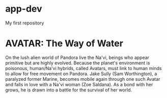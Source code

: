 # app-dev
My first repository 

<h1> AVATAR: The Way of Water </h1>
<p> On the lush alien world of Pandora live the Na'vi, beings who appear primitive but are highly evolved. Because the planet's environment is poisonous, human/Na'vi hybrids, called Avatars, must link to human minds to allow for free movement on Pandora. Jake Sully (Sam Worthington), a paralyzed former Marine, becomes mobile again through one such Avatar and falls in love with a Na'vi woman (Zoe Saldana). As a bond with her grows, he is drawn into a battle for the survival of her world.  </p>
